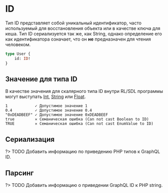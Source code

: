 # ID
 
Тип ID представляет собой уникальный идентификатор, часто используемый 
для восстановления объекта или в качестве ключа для кеша. 
Тип ID сериализуется так же, как String, однако определение его как 
идентификатора означает, что он **не** предназначен для чтения человеком.

```graphql
type User {
    id: ID!
}
```

## Значение для типа ID

В качестве значения для скалярного типа ID внутри RL/SDL программы 
могут выступать [Int](/language/types/scalar/int), 
[String](/language/types/scalar/string) или [Float](/language/types/scalar/float). 

```accord
1            ✓ Допустимое значение 1
0.4          ✓ Допустимое значение 0.4
"0xDEADBEEF" ✓ Допустимое значение 0xDEADBEEF
true         ✕ Семаническая ошибка (Can not cast Boolean to ID)
TRUE         ✕ Семаническая ошибка (Can not cast EnumValue to ID)
```

## Сериализация

?> TODO Добавить информацию по приведению PHP типов к GraphQL ID.

## Парсинг

?> TODO Добавить информацию о приведении GraphQL ID к PHP string.

